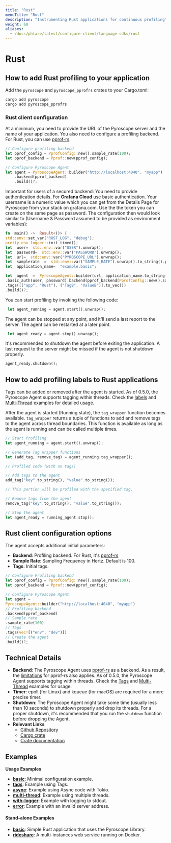 ```yaml
---
title: "Rust"
menuTitle: "Rust"
description: "Instrumenting Rust applications for continuous profiling"
weight: 60
aliases:
  - /docs/phlare/latest/configure-client/language-sdks/rust
---
```


# Rust

## How to add Rust profiling to your application

Add the `pyroscope` and `pyroscope_pprofrs` crates to your Cargo.toml:

```bash
cargo add pyroscope
cargo add pyroscope_pprofrs
```

### Rust client configuration

At a minimum, you need to provide the URL of the Pyroscope server and the name
of your application. You also need to configure a profiling backend. For Rust,
you can use [pprof-rs](https://github.com/pyroscope-io/pyroscope-rs/tree/main/pyroscope_backends/pyroscope_pprofrs).

```rust
// Configure profiling backend
let pprof_config = PprofConfig::new().sample_rate(100);
let pprof_backend = Pprof::new(pprof_config);

// Configure Pyroscope Agent
let agent = PyroscopeAgent::builder("http://localhost:4040", "myapp")
    .backend(pprof_backend)
    .build()?;
```

Important for users of a secured backend: You need to provide authentication details. For **Grafana Cloud** use basic authentication. Your username is a numeric value which you can get from the Details Page for Pyroscope from your stack on grafana.com. Use the the token you can create on the same page as password. The configuration then would look similar to (Username & Password assumed to be provided as environment variables):
```rust
fn  main() ->  Result<()> {
std::env::set_var("RUST_LOG", "debug");
pretty_env_logger::init_timed();
let  user=  std::env::var("USER").unwrap();
let  password=  std::env::var("PASSWORD").unwrap();
let  url=  std::env::var("PYROSCOPE_URL").unwrap();
let  samplerate  =  std::env::var("SAMPLE_RATE").unwrap().to_string().parse().unwrap();
let  application_name=  "example.basic";

let  agent  =  PyroscopeAgent::builder(url, application_name.to_string())
.basic_auth(user, password).backend(pprof_backend(PprofConfig::new().sample_rate(samplerate)))
.tags([("app", "Rust"), ("TagB", "ValueB")].to_vec())
.build()?;
```

You can start profiling by invoking the following code:

```rust
 let agent_running = agent.start().unwrap();
```

The agent can be stopped at any point, and it'll send a last report to the server. The agent can be restarted at a later point.

```rust
 let agent_ready = agent.stop().unwrap();
```

It's recommended to shutdown the agent before exiting the application. A last
request to the server might be missed if the agent is not shutdown properly.

```rust
agent_ready.shutdown();
```

## How to add profiling labels to Rust applications

Tags can be added or removed after the agent is started. As of 0.5.0, the
Pyroscope Agent supports tagging within threads. Check the [labels](https://github.com/pyroscope-io/pyroscope-rs/blob/main/examples/tags.rs) and [Multi-Thread](https://github.com/pyroscope-io/pyroscope-rs/blob/main/examples/multi-thread.rs) examples for detailed usage.

After the agent is started (Running state), the `tag_wrapper` function becomes
available. `tag_wrapper` returns a tuple of functions to add and remove tags
to the agent across thread boundaries. This function is available as long as
the agent is running and can be called multiple times.

```rust
// Start Profiling
let agent_running = agent.start().unwrap();

// Generate Tag Wrapper functions
let (add_tag, remove_tag) = agent_running.tag_wrapper();

// Profiled code (with no tags)

// Add tags to the agent
add_tag("key".to_string(), "value".to_string());

// This portion will be profiled with the specified tag.

// Remove tags from the agent
remove_tag("key".to_string(), "value".to_string());

// Stop the agent
let agent_ready = running_agent.stop();
```

## Rust client configuration options

The agent accepts additional initial parameters:

- **Backend**: Profiling backend. For Rust, it's [pprof-rs](https://github.com/pyroscope-io/pyroscope-rs/tree/main/pyroscope_backends/pyroscope_pprofrs)
- **Sample Rate**: Sampling Frequency in Hertz. Default is 100.
- **Tags**: Initial tags.

```rust
// Configure Profiling backend
let pprof_config = PprofConfig::new().sample_rate(100);
let pprof_backend = Pprof::new(pprof_config);

// Configure Pyroscope Agent
let agent =
PyroscopeAgent::builder("http://localhost:4040", "myapp")
// Profiling backend
.backend(pprof_backend)
// Sample rate
.sample_rate(100)
// Tags
.tags(vec![("env", "dev")])
// Create the agent
.build()?;
```

## Technical Details
- **Backend**: The Pyroscope Agent uses [pprof-rs](https://github.com/tikv/pprof-rs) as a backend. As a result, the [limitations](https://github.com/tikv/pprof-rs#why-not-) for pprof-rs also applies.
As of 0.5.0, the Pyroscope Agent supports tagging within threads. Check the [Tags](https://github.com/pyroscope-io/pyroscope-rs/blob/main/examples/tags.rs) and [Multi-Thread](https://github.com/pyroscope-io/pyroscope-rs/blob/main/examples/multi-thread.rs) examples for usage.
- **Timer**: epoll (for Linux) and kqueue (for macOS) are required for a more precise timer.
- **Shutdown**: The Pyroscope Agent might take some time (usually less than 10 seconds) to shutdown properly and drop its threads. For a proper shutdown, it's recommended that you run the `shutdown` function before dropping the Agent.
- **Relevant Links**
  - [Github Repository](https://github.com/pyroscope-io/pyroscope-rs)
  - [Cargo crate](https://crates.io/crates/pyroscope)
  - [Crate documentation](https://docs.rs/pyroscope/latest/pyroscope/index.html)

## Examples

**Usage Examples**

- [**basic**](https://github.com/pyroscope-io/pyroscope-rs/blob/main/examples/basic.rs): Minimal configuration example.
- [**tags**](https://github.com/pyroscope-io/pyroscope-rs/blob/main/examples/tags.rs): Example using Tags.
- [**async**](https://github.com/pyroscope-io/pyroscope-rs/blob/main/examples/async.rs): Example using Async code with Tokio.
- [**multi-thread**](https://github.com/pyroscope-io/pyroscope-rs/blob/main/examples/multi-thread.rs): Example using multiple threads.
- [**with-logger**](https://github.com/pyroscope-io/pyroscope-rs/blob/main/examples/with-logger.rs): Example with logging to stdout.
- [**error**](https://github.com/pyroscope-io/pyroscope-rs/blob/main/examples/error.rs): Example with an invalid server address.

#### Stand-alone Examples

- [**basic**](https://github.com/grafana/pyroscope/tree/main/examples/rust/basic): Simple Rust application that uses the Pyroscope Library.
- [**rideshare**](https://github.com/grafana/pyroscope/tree/main/examples/rust/rideshare): A multi-instances web service running on Docker.
